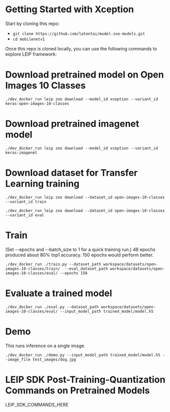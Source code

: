 # Getting Started with Xception

Start by cloning this repo:
* ```git clone https://github.com/latentai/model-zoo-models.git```
* ```cd mobilenetv1```

Once this repo is cloned locally, you can use the following commands to explore LEIP framework:


# Download pretrained model on Open Images 10 Classes
```
./dev_docker_run leip zoo download --model_id xception --variant_id keras-open-images-10-classes
```

# Download pretrained imagenet model
```
./dev_docker_run leip zoo download --model_id xception --variant_id keras-imagenet
```
# Download dataset for Transfer Learning training
```
./dev_docker_run leip zoo download --dataset_id open-images-10-classes --variant_id train

./dev_docker_run leip zoo download --dataset_id open-images-10-classes --variant_id eval
```
# Train

(Set --epochs and --batch_size to 1 for a quick training run.)
48 epochs produced about 80% top1 accuracy. 150 epochs would perform better.
```
./dev_docker_run ./train.py --dataset_path workspace/datasets/open-images-10-classes/train/  --eval_dataset_path workspace/datasets/open-images-10-classes/eval/ --epochs 150
```
# Evaluate a trained model
```
./dev_docker_run ./eval.py --dataset_path workspace/datasets/open-images-10-classes/eval/ --input_model_path trained_model/model.h5
```
# Demo

This runs inference on a single image.
```
./dev_docker_run ./demo.py --input_model_path trained_model/model.h5 --image_file test_images/dog.jpg
```

# LEIP SDK Post-Training-Quantization Commands on Pretrained Models

LEIP_SDK_COMMANDS_HERE